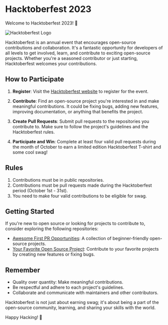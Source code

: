 # Hacktoberfest 2023

Welcome to Hacktoberfest 2023! 🎉

![Hacktoberfest Logo](https://hacktoberfest.digitalocean.com/share-card.png)

Hacktoberfest is an annual event that encourages open-source contributions and collaboration. It's a fantastic opportunity for developers of all levels to get involved, learn, and contribute to exciting open-source projects. Whether you're a seasoned contributor or just starting, Hacktoberfest welcomes your contributions.

## How to Participate

1. **Register**: Visit the [Hacktoberfest website](https://hacktoberfest.digitalocean.com/) to register for the event.

2. **Contribute**: Find an open-source project you're interested in and make meaningful contributions. It could be fixing bugs, adding new features, improving documentation, or anything that benefits the project.

3. **Create Pull Requests**: Submit pull requests to the repositories you contribute to. Make sure to follow the project's guidelines and the Hacktoberfest rules.

4. **Participate and Win**: Complete at least four valid pull requests during the month of October to earn a limited edition Hacktoberfest T-shirt and some cool swag!

## Rules

1. Contributions must be in public repositories.
2. Contributions must be pull requests made during the Hacktoberfest period (October 1st - 31st).
3. You need to make four valid contributions to be eligible for swag.

## Getting Started

If you're new to open source or looking for projects to contribute to, consider exploring the following repositories:

- [Awesome First PR Opportunities](https://github.com/MunGell/awesome-for-beginners): A collection of beginner-friendly open-source projects.
- [Your Favorite Open Source Project](https://github.com/YourUsername/YourRepo): Contribute to your favorite projects by creating new features or fixing bugs.

## Remember

- Quality over quantity: Make meaningful contributions.
- Be respectful and adhere to each project's guidelines.
- Collaborate and communicate with maintainers and other contributors.

Hacktoberfest is not just about earning swag; it's about being a part of the open-source community, learning, and sharing your skills with the world.

Happy Hacking! 🚀

